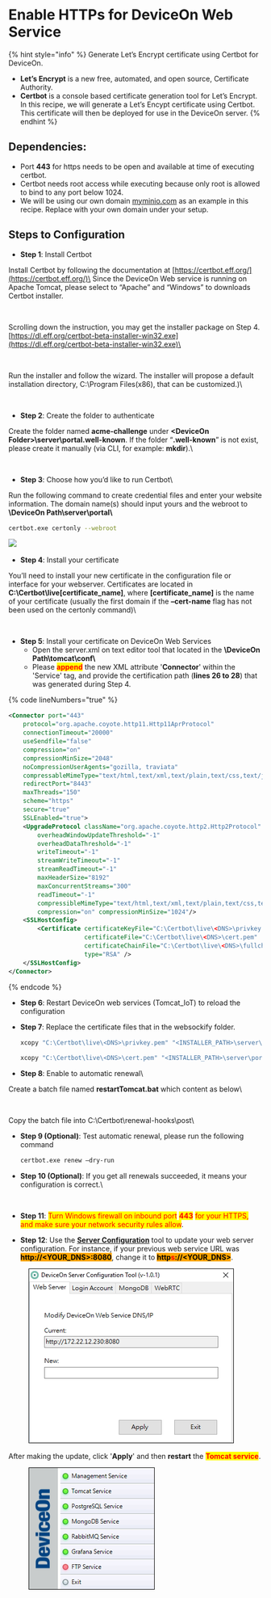 # Enable HTTPs for DeviceOn Web Service

{% hint style="info" %}
Generate Let’s Encrypt certificate using Certbot for DeviceOn.

* **Let’s Encrypt** is a new free, automated, and open source, Certificate Authority.
* **Certbot** is a console based certificate generation tool for Let’s Encrypt.\
  In this recipe, we will generate a Let’s Encypt certificate using Certbot. This certificate will then be deployed for use in the DeviceOn server.
{% endhint %}

## Dependencies:

* Port **443** for https needs to be open and available at time of executing certbot.
* Certbot needs root access while executing because only root is allowed to bind to any port below 1024.
* We will be using our own domain [myminio.com](http://myminio.com/) as an example in this recipe. Replace with your own domain under your setup.

## Steps to Configuration

* **Step 1**: Install Certbot

Install Certbot by following the documentation at [https://certbot.eff.org/](https://certbot.eff.org/)\
Since the DeviceOn Web service is running on Apache Tomcat, please select to “Apache” and “Windows” to downloads Certbot installer.

<figure><img src="https://i.imgur.com/MVBomfP.png" alt=""><figcaption></figcaption></figure>

Scrolling down the instruction, you may get the installer package on Step 4.\
[https://dl.eff.org/certbot-beta-installer-win32.exe](https://dl.eff.org/certbot-beta-installer-win32.exe)\


<figure><img src="https://i.imgur.com/tnWDj13.png" alt=""><figcaption></figcaption></figure>

Run the installer and follow the wizard. The installer will propose a default installation directory, C:\Program Files(x86), that can be customized.)\


<figure><img src="https://i.imgur.com/8hYmpV2.png" alt=""><figcaption></figcaption></figure>

* **Step 2**: Create the folder to authenticate

Create the folder named **acme-challenge** under **\<DeviceOn Folder>\server\portal.well-known**. If the folder “**.well-known**” is not exist, please create it manually (via CLI, for example: **mkdir**).\


<figure><img src="https://i.imgur.com/onGid7r.png" alt=""><figcaption></figcaption></figure>

* **Step 3**: Choose how you’d like to run Certbot\


Run the following command to create credential files and enter your website information. The domain name(s) should input yours and the webroot to **\DeviceOn Path\server\portal\\**

```bash
certbot.exe certonly --webroot
```

![](https://i.imgur.com/6P2m7Sg.png)

* **Step 4**: Install your certificate

You’ll need to install your new certificate in the configuration file or interface for your webserver. Certificates are located in **C:\Certbot\live\[certificate\_name]**, where **\[certificate\_name]** is the name of your certificate (usually the first domain if the **–cert-name** flag has not been used on the certonly command)\


<figure><img src="https://i.imgur.com/XDUf36K.png" alt=""><figcaption></figcaption></figure>

* **Step 5**: Install your certificate on DeviceOn Web Services
  * Open the server.xml on text editor tool that located in the **\DeviceOn Path\tomcat\conf\\**
  * Please <mark style="color:red;">**append**</mark> the new XML attribute '**Connector**' within the 'Service' tag, and provide the certification path (**lines 26 to 28**) that was generated during Step 4.

{% code lineNumbers="true" %}
```xml
<Connector port="443"   
    protocol="org.apache.coyote.http11.Http11AprProtocol"  
    connectionTimeout="20000"  
    useSendfile="false"  
    compression="on"  
    compressionMinSize="2048"  
    noCompressionUserAgents="gozilla, traviata"  
    compressableMimeType="text/html,text/xml,text/plain,text/css,text/javascript,application/javascript,application/xml,application/json"  
    redirectPort="8443"  
    maxThreads="150"  
    scheme="https"  
    secure="true"  
    SSLEnabled="true">    
    <UpgradeProtocol className="org.apache.coyote.http2.Http2Protocol"  
        overheadWindowUpdateThreshold="-1"  
        overheadDataThreshold="-1"  
        writeTimeout="-1"  
        streamWriteTimeout="-1"  
        streamReadTimeout="-1"  
        maxHeaderSize="8192"  
        maxConcurrentStreams="300"  
        readTimeout="-1"  
        compressibleMimeType="text/html,text/xml,text/plain,text/css,text/javascript,application/javascript,application/json"  
        compression="on" compressionMinSize="1024"/>    
    <SSLHostConfig>  
        <Certificate certificateKeyFile="C:\Certbot\live\<DNS>\privkey.pem"    
                     certificateFile="C:\Certbot\live\<DNS>\cert.pem"    
                     certificateChainFile="C:\Certbot\live\<DNS>\fullchain.pem"    
                     type="RSA" />    
    </SSLHostConfig>    
</Connector>
```
{% endcode %}

* **Step 6**: Restart DeviceOn web services (Tomcat\_IoT) to reload the configuration
*   **Step 7**: Replace the certificate files that in the websockify folder.

    ```bash
    xcopy "C:\Certbot\live\<DNS>\privkey.pem" "<INSTALLER_PATH>\server\portal\WEB-INF\classes\novnc\websockify\wise-paas.com.private.key" /Y
    ```

    ```bash
    xcopy "C:\Certbot\live\<DNS>\cert.pem" "<INSTALLER_PATH>\server\portal\WEB-INF\classes\novnc\websockify\wise-paas.crt" /Y
    ```
* **Step 8**: Enable to automatic renewal\


Create a batch file named **restartTomcat.bat** which content as below\


<figure><img src="https://hackmd.io/_uploads/Syf7xZdwn.png" alt=""><figcaption></figcaption></figure>

Copy the batch file into C:\Certbot\renewal-hooks\post\\

*   **Step 9 (Optional)**: Test automatic renewal, please run the following command

    ```bash
    certbot.exe renew –dry-run
    ```
*   **Step 10 (Optional)**: If you get all renewals succeeded, it means your configuration is correct.\


    <figure><img src="https://i.imgur.com/s5uWwiN.png" alt=""><figcaption></figcaption></figure>
* **Step 11**: <mark style="color:red;">Turn Windows firewall on inbound port</mark> <mark style="color:red;"></mark><mark style="color:red;">**443**</mark> <mark style="color:red;"></mark><mark style="color:red;">for your HTTPS, and make sure your network security rules allow</mark>.
* **Step 12**: Use the [**Server Configuration**](../user-interface-and-functions/server-standalone/server-management-tools.md#server-advanced-configuration) tool to update your web server configuration. For instance, if your previous web service URL was <mark style="background-color:orange;">**http://\<YOUR\_DNS>:8080**</mark>, change it to <mark style="background-color:orange;">**http**</mark><mark style="color:red;background-color:orange;">**s**</mark><mark style="background-color:orange;">**://\<YOUR\_DNS>**</mark>.&#x20;

<figure><img src="../.gitbook/assets/image (143).png" alt=""><figcaption></figcaption></figure>

After making the update, click '**Apply**' and then **restart** the <mark style="color:red;">**Tomcat service**</mark>.&#x20;

<figure><img src="../.gitbook/assets/image (144).png" alt=""><figcaption></figcaption></figure>

